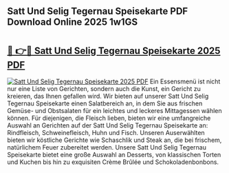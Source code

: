 ## Satt Und Selig Tegernau Speisekarte PDF Download Online 2025 1w1GS

# <h2><a href="http://gc7eaf8.nevu.top/?p=Satt+Und+Selig+Tegernau+Speisekarte">🔗 👉🔴 Satt Und Selig Tegernau Speisekarte 2025 PDF</a></h2>

[![Satt Und Selig Tegernau Speisekarte 2025 PDF](https://i.imgur.com/dBaPXMq.png)](http://gc7eaf8.nevu.top/?p=Satt+Und+Selig+Tegernau+Speisekarte)
Ein Essensmenü ist nicht nur eine Liste von Gerichten, sondern auch die Kunst, ein Gericht zu kreieren, das Ihnen gefallen wird. Wir bieten auf unserer Satt Und Selig Tegernau Speisekarte einen Salatbereich an, in dem Sie aus frischen Gemüse- und Obstsalaten für ein leichtes und leckeres Mittagessen wählen können. Für diejenigen, die Fleisch lieben, bieten wir eine umfangreiche Auswahl an Gerichten auf der Satt Und Selig Tegernau Speisekarte an: Rindfleisch, Schweinefleisch, Huhn und Fisch. Unseren Auserwählten bieten wir köstliche Gerichte wie Schaschlik und Steak an, die bei frischem, natürlichem Feuer zubereitet werden. Unsere Satt Und Selig Tegernau Speisekarte bietet eine große Auswahl an Desserts, von klassischen Torten und Kuchen bis hin zu exquisiten Crème Brûlée und Schokoladenbonbons.
